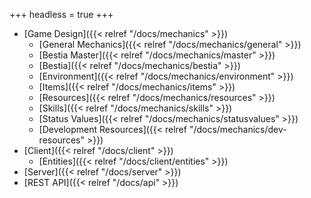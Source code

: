 +++
headless = true
+++

- [Game Design]({{< relref "/docs/mechanics" >}})
  - [General Mechanics]({{< relref "/docs/mechanics/general" >}})
  - [Bestia Master]({{< relref "/docs/mechanics/master" >}})
  - [Bestia]({{< relref "/docs/mechanics/bestia" >}})
  - [Environment]({{< relref "/docs/mechanics/environment" >}})
  - [Items]({{< relref "/docs/mechanics/items" >}})
  - [Resources]({{< relref "/docs/mechanics/resources" >}})
  - [Skills]({{< relref "/docs/mechanics/skills" >}})
  - [Status Values]({{< relref "/docs/mechanics/statusvalues" >}})
  - [Development Resources]({{< relref "/docs/mechanics/dev-resources" >}})
- [Client]({{< relref "/docs/client" >}})
  - [Entities]({{< relref "/docs/client/entities" >}})
- [Server]({{< relref "/docs/server" >}})
- [REST API]({{< relref "/docs/api" >}})
